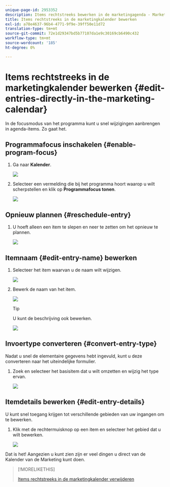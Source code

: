 ```yaml
---
unique-page-id: 2953352
description: Items rechtstreeks bewerken in de marketingagenda - Marketo Docs - Productdocumentatie
title: Items rechtstreeks in de marketingkalender bewerken
exl-id: a78e4637-96b4-4771-9f9e-39ff50e11d72
translation-type: tm+mt
source-git-commit: 72e1d29347bd5b77107da1e9c30169cb6490c432
workflow-type: tm+mt
source-wordcount: '185'
ht-degree: 0%

---
```


# Items rechtstreeks in de marketingkalender bewerken {#edit-entries-directly-in-the-marketing-calendar}

In de focusmodus van het programma kunt u snel wijzigingen aanbrengen in agenda-items. Zo gaat het.

## Programmafocus inschakelen {#enable-program-focus}

1. Ga naar **Kalender**.

   ![](assets/2017-05-10-15-30-47-3.png)

1. Selecteer een vermelding die bij het programma hoort waarop u wilt scherpstellen en klik op **Programmafocus tonen**.

   ![](assets/image2014-10-20-13-3a16-3a7.png)

## Opnieuw plannen {#reschedule-entry}

1. U hoeft alleen een item te slepen en neer te zetten om het opnieuw te plannen.

   ![](assets/image2014-10-20-13-3a16-3a18.png)

## Itemnaam {#edit-entry-name} bewerken

1. Selecteer het item waarvan u de naam wilt wijzigen.

   ![](assets/image2014-10-20-13-3a16-3a31.png)

1. Bewerk de naam van het item.

   ![](assets/image2014-10-20-13-3a16-3a42.png)

   >[!TIP]
   >
   >U kunt de beschrijving ook bewerken.
   >
   >![](assets/image2014-10-20-13-3a16-3a56.png)

## Invoertype converteren {#convert-entry-type}

Nadat u snel de elementaire gegevens hebt ingevuld, kunt u deze converteren naar het uiteindelijke formulier.

1. Zoek en selecteer het basisitem dat u wilt omzetten en wijzig het type ervan.

   ![](assets/image2014-10-20-13-3a18-3a38.png)

## Itemdetails bewerken {#edit-entry-details}

U kunt snel toegang krijgen tot verschillende gebieden van uw ingangen om te bewerken.

1. Klik met de rechtermuisknop op een item en selecteer het gebied dat u wilt bewerken.

   ![](assets/image2014-10-20-13-3a18-3a48.png)

Dat is het! Aangezien u kunt zien zijn er veel dingen u direct van de Kalender van de Marketing kunt doen.

>[!MORELIKETHIS]
>
>[Items rechtstreeks in de marketingkalender verwijderen](/help/marketo/product-docs/core-marketo-concepts/marketing-calendar/working-with-the-calendar/delete-entries-directly-in-the-marketing-calendar.md)
